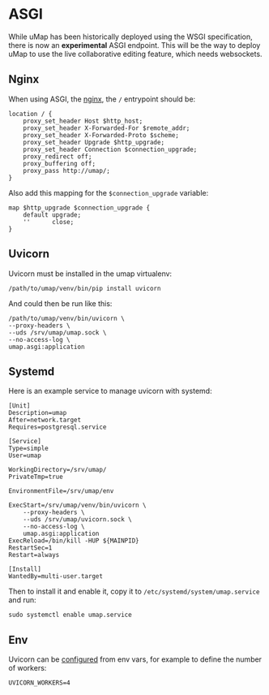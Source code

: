 # ASGI

While uMap has been historically deployed using the WSGI specification,
there is now an **experimental** ASGI endpoint. This will be the way to
deploy uMap to use the live collaborative editing feature, which needs
websockets.

## Nginx

When using ASGI, the [nginx](nginx.md), the `/` entrypoint should be:

```
location / {
    proxy_set_header Host $http_host;
    proxy_set_header X-Forwarded-For $remote_addr;
    proxy_set_header X-Forwarded-Proto $scheme;
    proxy_set_header Upgrade $http_upgrade;
    proxy_set_header Connection $connection_upgrade;
    proxy_redirect off;
    proxy_buffering off;
    proxy_pass http://umap/;
}
```

Also add this mapping for the `$connection_upgrade` variable:

```
map $http_upgrade $connection_upgrade {
    default upgrade;
    ''      close;
}
```

## Uvicorn

Uvicorn must be installed in the umap virtualenv:

    /path/to/umap/venv/bin/pip install uvicorn

And could then be run like this:

    /path/to/umap/venv/bin/uvicorn \
    --proxy-headers \
    --uds /srv/umap/umap.sock \
    --no-access-log \
    umap.asgi:application

## Systemd

Here is an example service to manage uvicorn with systemd:

```
[Unit]
Description=umap
After=network.target
Requires=postgresql.service

[Service]
Type=simple
User=umap

WorkingDirectory=/srv/umap/
PrivateTmp=true

EnvironmentFile=/srv/umap/env

ExecStart=/srv/umap/venv/bin/uvicorn \
    --proxy-headers \
    --uds /srv/umap/uvicorn.sock \
    --no-access-log \
    umap.asgi:application
ExecReload=/bin/kill -HUP ${MAINPID}
RestartSec=1
Restart=always

[Install]
WantedBy=multi-user.target
```

Then to install it and enable it, copy it to `/etc/systemd/system/umap.service`
and run:

    sudo systemctl enable umap.service

## Env

Uvicorn can be [configured](https://www.uvicorn.org/deployment/) from env vars,
for example to define the number of workers:

```env title="/srv/umap/env"
UVICORN_WORKERS=4
```
